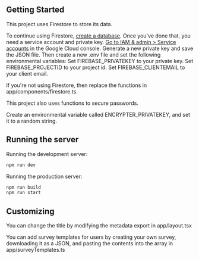 ## Getting Started

This project uses Firestore to store its data.

To continue using Firestore, [create a database](https://firebase.google.com/docs/firestore/quickstart).
Once you've done that, you need a service account and private key. [Go to IAM & admin > Service accounts](https://console.cloud.google.com/iam-admin/serviceaccounts) in the Google Cloud console. Generate a new private key and save the JSON file. Then create a new .env file and set the following environmental variables:
Set FIREBASE_PRIVATEKEY to your private key.
Set FIREBASE_PROJECTID to your project id.
Set FIREBASE_CLIENTEMAIL to your client email.

If you're not using Firestore, then replace the functions in app/components/firestore.ts.

This project also uses functions to secure passwords.

Create an environmental variable called ENCRYPTER_PRIVATEKEY, and set it to a random string.

## Running the server

Running the development server:

```bash
npm run dev
```

Running the production server:

```bash
npm run build
npm run start
```

## Customizing

You can change the title by modifying the metadata export in app/layout.tsx

You can add survey templates for users by creating your own survey, downloading it as a JSON, and pasting the contents into the array in app/surveyTemplates.ts
